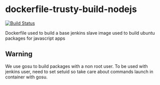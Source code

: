 # dockerfile-trusty-build-nodejs

[![Build Status](https://travis-ci.org/infOpen/dockerfile-trusty-build-nodejs.svg?branch=master)](https://travis-ci.org/infOpen/dockerfile-trusty-build-nodejs)

Dockerfile used to build a base jenkins slave image used to build ubuntu packages for javascript apps

## Warning

We use gosu to build packages with a non root user.
To be used with jenkins user, need to set setuid so take care about commands
launch in container with gosu.

